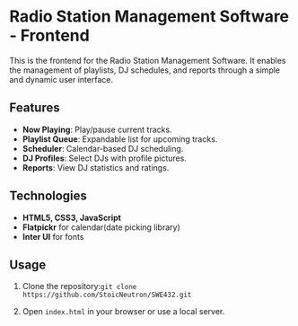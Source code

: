 
# Radio Station Management Software - Frontend

This is the frontend for the Radio Station Management Software. It enables the management of playlists, DJ schedules, and reports through a simple and dynamic user interface.

## Features

- **Now Playing**: Play/pause current tracks.
- **Playlist Queue**: Expandable list for upcoming tracks.
- **Scheduler**: Calendar-based DJ scheduling.
- **DJ Profiles**: Select DJs with profile pictures.
- **Reports**: View DJ statistics and ratings.

## Technologies

- **HTML5, CSS3, JavaScript**
- **Flatpickr** for calendar(date picking library)
- **Inter UI** for fonts

## Usage

1. Clone the repository:`git clone https://github.com/StoicNeutron/SWE432.git`

2. Open `index.html` in your browser or use a local server.
